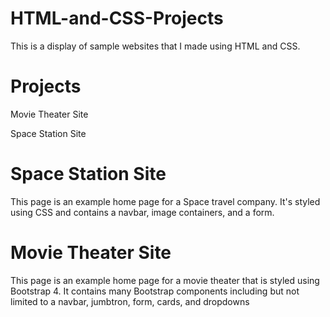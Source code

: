 # HTML-and-CSS-Projects
This is a display of sample websites that I made using HTML and CSS.

# Projects
Movie Theater Site

Space Station Site 

# Space Station Site

This page is an example home page for a Space travel company. It's styled using CSS and contains a navbar, image containers, and a form.

# Movie Theater Site

This page is an example home page for a movie theater that is styled using Bootstrap 4. It contains many Bootstrap components including but not limited to a navbar, jumbtron, form, cards, and dropdowns
